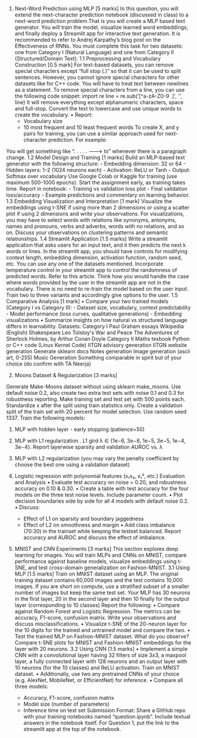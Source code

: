 1. Next-Word Prediction using MLP [5 marks]
In this question, you will extend the next-character prediction notebook (discussed in class) to a next-word prediction problem.That is you will create a MLP based text generator. You will train the model, visualize learned word embeddings, and finally deploy a Streamlit app for interactive text generation. It is recommended to refer to Andrej Karpathy’s blog post on the Effectiveness of RNNs.
You must complete this task for two datasets: one from Category I (Natural Language) and one from Category II (Structured/Domain Text).
1.1 Preprocessing and Vocabulary Construction [0.5 mark]
For text-based datasets, you can remove special characters except “full stop (.)” so that it can be used to split sentences. However, you cannot ignore special characters for other datasets like for C++ code. You will have to treat text between newlines as a statement. To remove special characters from a line, you can use the following code snippet:
import re
line = re.sub('[^a-zA-Z0-9 \.]', '', line)
It will remove everything except alphanumeric characters, space and full-stop.
Convert the text to lowercase and use unique words to create the vocabulary.
• Report:
	- Vocabulary size
	- 10 most frequent and 10 least frequent words
To create X, and y pairs for training, you can use a similar approach used for next-character prediction. For example:

You will get something like “. . . . . ---> to” whenever there is a paragraph change.
1.2 Model Design and Training [1 marks]
Build an MLP-based text generator with the following structure:
	- Embedding dimension: 32 or 64
	- Hidden layers: 1–2 (1024 neurons each)
	- Activation: ReLU or Tanh
	- Output: Softmax over vocabulary
Use Google Colab or Kaggle for training (use maximum 500-1000 epochs). Start the assignment early, as training takes time. 
 Report in notebook:
	- Training vs validation loss plot
	- Final validation loss/accuracy
	- Example predictions and commentary on learning behavior.
1.3 Embedding Visualization and Interpretation [1 mark]
Visualize the embeddings using t-SNE if using more than 2 dimensions or using a scatter plot if using 2 dimensions and write your observations. For visualizations, you may have to select words with relations like synonyms, antonyms, names and pronouns, verbs and adverbs, words with no relations, and so on. Discuss your observations on clustering patterns and semantic relationships.
1.4 Streamlit Application [1.5 marks]
Write a streamlit application that asks users for an input text, and it then predicts the next k words or lines. In the streamlit app, you should have controls for modifying context length, embedding dimension, activation function, random seed, etc. You can use any one of the datasets mentioned. Incorporate temperature control in your streamlit app to control the randomness of predicted words. Refer to this article. 
Think how you would handle the case where words provided by the user in the streamlit app are not in the vocabulary. There is no need to re-train the model based on the user input. Train two to three variants and accordingly give options to the user.
1.5 Comparative Analysis [1 mark]
• Compare your two trained models (Category I vs Category II):
	- Dataset size, vocabulary, context predictability
	- Model performance (loss curves, qualitative generations)
	- Embedding visualizations
• Summarize insights on how natural vs structured language differs in learnability.
Datasets:
Category I
Paul Graham essays
Wikipedia (English)
Shakespeare
Leo Tolstoy's War and Peace
The Adventures of Sherlock Holmes, by Arthur Conan Doyle
Category II
Maths texbook
Python or C++ code (Linux Kernel Code)
IITGN advisory generation
IITGN website generation
Generate sklearn docs 
Notes generation
Image generation (ascii art, 0-255)
Music Generation
Something comparable in spirit but of your choice (do confirm with TA Neerja)

2. Moons Dataset & Regularization [3 marks]

Generate Make-Moons dataset without using sklearn make_moons. Use default noise 0.2, also create two extra test sets with noise 0.1 and 0.3 for robustness reporting. Make training set and test set with 500 points each. Standardize x after the split using train statistics only. Create a validation split of the train set with 20 percent for model selection. Use random seed 1337.
Train the following models:
1. MLP with hidden layer - early stopping (patience=50)
2. MLP with L1 regularization . L1 gird λ ∈ {1e−6, 3e−6, 1e−5, 3e−5, 1e−4, 3e−4}. Report layerwise sparsity and validation AUROC vs.  λ
3. MLP with L2 regularization (you may vary the penalty coefficient by choose the best one using a validation dataset)
4. Logistic regression with polynomial features (x₁x₂, x₁², etc.)
 Evaluation and Analysis 
• Evaluate test accuracy on noise = 0.20, and robustness accuracy on 0.10 & 0.30.
• Create a table with test accuracy for the four models on the three test noise levels. Include parameter count.
• Plot decision boundaries side by side for all 4 models with default noise 0.2.
• Discuss:
	- Effect of L1 on sparsity and boundary jaggedness
	- Effect of L2 on smoothness and margin
• Add class imbalance (70:30) in the trainset while keeping the testset balanced. Report accuracy and AUROC and discuss the effect of imbalance.

3. MNIST and CNN Experiments [3 marks]
This section explores deep learning for images. You will train MLPs and CNNs on MNIST, compare performance against baseline models, visualize embeddings using t-SNE, and test cross-domain generalization on Fashion-MNIST.
3.1 Using MLP [1.5 marks]
Train on MNIST dataset using an MLP. The original training dataset contains 60,000 images and the test contains 10,000 images. If you are short on compute, use a stratified subset of a smaller number of images but keep the same test set. Your MLP has 30 neurons in the first layer, 20 in the second layer and then 10 finally for the output layer (corresponding to 10 classes)
Report the following:
• Compare against Random Forest and Logistic Regression. The metrics can be: accuracy, F1-score, confusion matrix. Write your observations and discuss misclassifications.
• Visualize t-SNE of the 20-neuron layer for the 10 digits for the trained and untrained model and compare the two.
• Test the trained MLP on Fashion-MNIST dataset. What do you observe? Compare t-SNE plots for MNIST and Fashion-MNIST embeddings for the layer with 20 neurons.
3.2 Using CNN [1.5 marks]
• Implement a simple CNN with a convolutional layer having 32 filters of size 3x3, a maxpool layer, a fully connected layer with 128 neurons and an output layer with 10 neurons (for the 10 classes) and ReLU activation. Train on MNIST dataset.
• Additionally, use two any pretrained CNNs of your choice (e.g. AlexNet, MobileNet, or EfficientNet) for inference.
• Compare all three models:
	- Accuracy, F1-score, confusion matrix
	- Model size (number of parameters)
	- Inference time on test set
Submission Format: Share a GitHub repo with your training notebooks named “question<number>.ipynb”.  Include textual answers in the notebook itself. For Question 1, put the link to the streamlit app at the top of the notebook.





